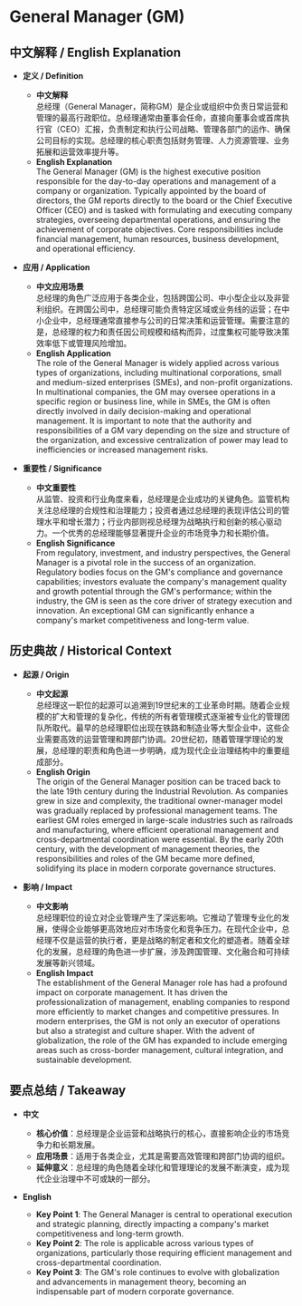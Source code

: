 # General Manager (GM)

## 中文解释 / English Explanation

* **定义 / Definition**  
  - **中文解释**  
    总经理（General Manager，简称GM）是企业或组织中负责日常运营和管理的最高行政职位。总经理通常由董事会任命，直接向董事会或首席执行官（CEO）汇报，负责制定和执行公司战略、管理各部门的运作、确保公司目标的实现。总经理的核心职责包括财务管理、人力资源管理、业务拓展和运营效率提升等。  
  - **English Explanation**  
    The General Manager (GM) is the highest executive position responsible for the day-to-day operations and management of a company or organization. Typically appointed by the board of directors, the GM reports directly to the board or the Chief Executive Officer (CEO) and is tasked with formulating and executing company strategies, overseeing departmental operations, and ensuring the achievement of corporate objectives. Core responsibilities include financial management, human resources, business development, and operational efficiency.

* **应用 / Application**  
  - **中文应用场景**  
    总经理的角色广泛应用于各类企业，包括跨国公司、中小型企业以及非营利组织。在跨国公司中，总经理可能负责特定区域或业务线的运营；在中小企业中，总经理通常直接参与公司的日常决策和运营管理。需要注意的是，总经理的权力和责任因公司规模和结构而异，过度集权可能导致决策效率低下或管理风险增加。  
  - **English Application**  
    The role of the General Manager is widely applied across various types of organizations, including multinational corporations, small and medium-sized enterprises (SMEs), and non-profit organizations. In multinational companies, the GM may oversee operations in a specific region or business line, while in SMEs, the GM is often directly involved in daily decision-making and operational management. It is important to note that the authority and responsibilities of a GM vary depending on the size and structure of the organization, and excessive centralization of power may lead to inefficiencies or increased management risks.

* **重要性 / Significance**  
  - **中文重要性**  
    从监管、投资和行业角度来看，总经理是企业成功的关键角色。监管机构关注总经理的合规性和治理能力；投资者通过总经理的表现评估公司的管理水平和增长潜力；行业内部则视总经理为战略执行和创新的核心驱动力。一个优秀的总经理能够显著提升企业的市场竞争力和长期价值。  
  - **English Significance**  
    From regulatory, investment, and industry perspectives, the General Manager is a pivotal role in the success of an organization. Regulatory bodies focus on the GM's compliance and governance capabilities; investors evaluate the company's management quality and growth potential through the GM's performance; within the industry, the GM is seen as the core driver of strategy execution and innovation. An exceptional GM can significantly enhance a company's market competitiveness and long-term value.

## 历史典故 / Historical Context

* **起源 / Origin**  
  - **中文起源**  
    总经理这一职位的起源可以追溯到19世纪末的工业革命时期。随着企业规模的扩大和管理的复杂化，传统的所有者管理模式逐渐被专业化的管理团队所取代。最早的总经理职位出现在铁路和制造业等大型企业中，这些企业需要高效的运营管理和跨部门协调。20世纪初，随着管理学理论的发展，总经理的职责和角色进一步明确，成为现代企业治理结构中的重要组成部分。  
  - **English Origin**  
    The origin of the General Manager position can be traced back to the late 19th century during the Industrial Revolution. As companies grew in size and complexity, the traditional owner-manager model was gradually replaced by professional management teams. The earliest GM roles emerged in large-scale industries such as railroads and manufacturing, where efficient operational management and cross-departmental coordination were essential. By the early 20th century, with the development of management theories, the responsibilities and roles of the GM became more defined, solidifying its place in modern corporate governance structures.

* **影响 / Impact**  
  - **中文影响**  
    总经理职位的设立对企业管理产生了深远影响。它推动了管理专业化的发展，使得企业能够更高效地应对市场变化和竞争压力。在现代企业中，总经理不仅是运营的执行者，更是战略的制定者和文化的塑造者。随着全球化的发展，总经理的角色进一步扩展，涉及跨国管理、文化融合和可持续发展等新兴领域。  
  - **English Impact**  
    The establishment of the General Manager role has had a profound impact on corporate management. It has driven the professionalization of management, enabling companies to respond more efficiently to market changes and competitive pressures. In modern enterprises, the GM is not only an executor of operations but also a strategist and culture shaper. With the advent of globalization, the role of the GM has expanded to include emerging areas such as cross-border management, cultural integration, and sustainable development.

## 要点总结 / Takeaway

* **中文**  
  - **核心价值**：总经理是企业运营和战略执行的核心，直接影响企业的市场竞争力和长期发展。  
  - **应用场景**：适用于各类企业，尤其是需要高效管理和跨部门协调的组织。  
  - **延伸意义**：总经理的角色随着全球化和管理理论的发展不断演变，成为现代企业治理中不可或缺的一部分。  

* **English**  
  - **Key Point 1**: The General Manager is central to operational execution and strategic planning, directly impacting a company's market competitiveness and long-term growth.  
  - **Key Point 2**: The role is applicable across various types of organizations, particularly those requiring efficient management and cross-departmental coordination.  
  - **Key Point 3**: The GM's role continues to evolve with globalization and advancements in management theory, becoming an indispensable part of modern corporate governance.